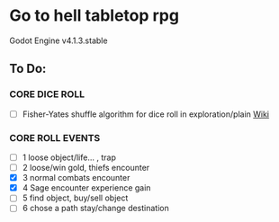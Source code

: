 # Go to hell tabletop rpg

Godot Engine v4.1.3.stable

## To Do:

### CORE DICE ROLL
- [ ] Fisher-Yates shuffle algorithm for dice roll in exploration/plain [Wiki](https://en.wikipedia.org/wiki/Fisher%E2%80%93Yates_shuffle)

### CORE ROLL EVENTS
- [ ] 1 loose object/life... , trap
- [ ] 2 loose/win gold, thiefs encounter
- [x] 3 normal combats encounter
- [x] 4 Sage encounter experience gain
- [ ] 5 find object, buy/sell object
- [ ] 6 chose a path stay/change destination
